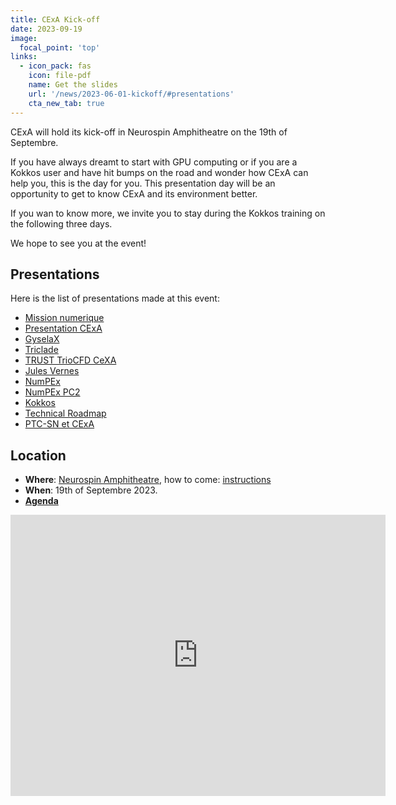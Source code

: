 ```yaml
---
title: CExA Kick-off
date: 2023-09-19
image:
  focal_point: 'top'
links:
  - icon_pack: fas
    icon: file-pdf
    name: Get the slides
    url: '/news/2023-06-01-kickoff/#presentations'
    cta_new_tab: true
---
```


CExA will hold its kick-off in Neurospin Amphitheatre on the 19th of Septembre.

If you have always dreamt to start with GPU computing or if you are a Kokkos user and have hit bumps on the road and wonder how CExA can help you, this is the day for you.
This presentation day will be an opportunity to get to know CExA and its environment better.

If you wan to know more, we invite you to stay during the Kokkos training on the following three days.

We hope to see you at the event!

## Presentations
Here is the list of presentations made at this event:
* [Mission numerique](2023-09-19-01_Mission-numerique.pdf)
* [Presentation CExA](2023-09-19-02_Presentation_CExA.pdf)
* [GyselaX](2023-09-19-03_GyselaX.pdf)
* [Triclade](2023-09-19-04_Triclade.pdf)
* [TRUST TrioCFD CeXA](2023-09-19-05_TRUST_TrioCFD_CeXA.pdf)
* [Jules Vernes](2023-09-19-06_Jules_Vernes.pdf)
* [NumPEx](2023-09-19-07_NumPEx.pdf)
* [NumPEx PC2](2023-09-19-08_NumPEx_PC2.pdf)
* [Kokkos](2023-09-19-09_Kokkos.pdf)
* [Technical Roadmap](2023-09-19-10_Technical_Roadmap.pdf)
* [PTC-SN et CExA](2023-09-19-11_PTC-SN_et_CExA.pdf)

## Location

- **Where**: [Neurospin Amphitheatre](https://goo.gl/maps/DrqiALxY547iXshJA), how to come: [instructions](https://joliot.cea.fr/drf/joliot/Pages/Entites_de_recherche/neurospin/Plan-neurospin.aspx)
- **When**: 19th of Septembre 2023.
- [**Agenda**](https://indico.math.cnrs.fr/event/10076/timetable/#20230919)

<iframe src="https://www.google.com/maps/embed?pb=!1m14!1m8!1m3!1d1706.7828375688696!2d2.148987922683708!3d48.72041061301221!3m2!1i1024!2i768!4f13.1!3m3!1m2!1s0x47e67f14e80ea87d%3A0x9c50e7a885b66e5d!2sNeurospin!5e0!3m2!1sen!2sfr!4v1690451310534!5m2!1sen!2sfr" width="600" height="450" style="border:0;" allowfullscreen="" loading="lazy" referrerpolicy="no-referrer-when-downgrade"></iframe>
